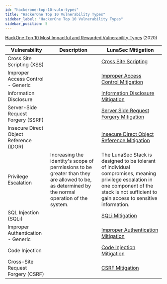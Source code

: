 ```yaml
---
id: "hackerone-top-10-vuln-types"
title: "HackerOne Top 10 Vulnerability Types"
sidebar_label: "HackerOne Top 10 Vulnerability Types"
sidebar_position: 5
---
```

<!--
  ~ Copyright by LunaSec (owned by Refinery Labs, Inc)
  ~
  ~ Licensed under the Creative Commons Attribution-ShareAlike 4.0 International
  ~ (the "License"); you may not use this file except in compliance with the
  ~ License. You may obtain a copy of the License at
  ~
  ~ https://creativecommons.org/licenses/by-sa/4.0/legalcode
  ~
  ~ See the License for the specific language governing permissions and
  ~ limitations under the License.
  ~
-->
[HackOne Top 10 Most Impactful and Rewarded Vulnerability Types](https://www.hackerone.com/top-ten-vulnerabilities) (2020)

| Vulnerability | Description | LunaSec Mitigation |
| --- | --- | --- |
| Cross Site Scripting (XSS) | | [Cross Site Scripting](./vulns-and-mitigations.md#cross-site-scripting-xss) |
| Improper Access Control - Generic | | [Improper Access Control Mitigation](./vulns-and-mitigations.md#improper-access-control) |
| Information Disclosure | | [Information Disclosure Mitigation](./vulns-and-mitigations.md#information-disclosure) |
| Server-Side Request Forgery (SSRF) | | [Server Side Request Forgery Mitigation](./vulns-and-mitigations.md#server-side-request-forgery) |
| Insecure Direct Object Reference (IDOR) | | [Insecure Direct Object Reference Mitigation](./vulns-and-mitigations.md#insecure-direct-object-reference-idor) |
| Privilege Escalation | Increasing the identity&#39;s scope of permissions to be greater than they are allowed to be, as determined by the normal operation of the system. | The LunaSec Stack is designed to be tolerant of individual compromises, meaning privilege escalation in one component of the stack is not sufficient to gain access to sensitive information. |
| SQL Injection (SQLi) | | [SQLi Mitigation](./vulns-and-mitigations.md#sql-injection) |
| Improper Authentication - Generic | | [Improper Authentication Mitigation](./vulns-and-mitigations.md#improper-authentication) |
| Code Injection | | [Code Injection Mitigation](./vulns-and-mitigations.md#code-injection) |
| Cross-Site Request Forgery (CSRF) | | [CSRF Mitigation](./vulns-and-mitigations.md#cross-site-request-forgery-csrf) |

